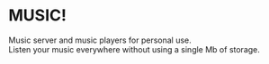 # MUSIC!
Music server and music players for personal use.   
Listen your music everywhere without using a single Mb of storage.
